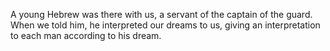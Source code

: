 A young Hebrew was there with us, a servant of the captain of the guard. When we told him, he interpreted our dreams to us, giving an interpretation to each man according to his dream.
